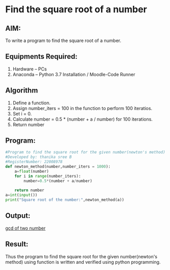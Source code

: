 # Find the square root of a number

## AIM:
To write a program to find the square root of a number.

## Equipments Required:
1. Hardware – PCs
2. Anaconda – Python 3.7 Installation / Moodle-Code Runner

## Algorithm
1. Define a function.
2. Assign number_iters = 100 in the function to perform 100 iteratios.
3. Set i = 0.
4. Calculate  number = 0.5 * (number + a / number) for 100 iterations.
5. Return number

## Program:
```python
#Program to find the square root for the given number(newton's method) using function.
#Developed by: thanika sree B
#RegisterNumber: 22008978
def newton_method(number,number_iters = 1000):
    a=float(number)
    for i in range(number_iters):
        number=0.5*(number + a/number)
        
    return number
a=int(input())
print("Square root of the number:",newton_method(a))
```

## Output:
[gcd of two number](sqrt.png)


## Result:
Thus the program to find the square root for the given number(newton's method) using function is written and verified using python programming.
